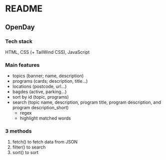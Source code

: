 # README

## OpenDay

### Tech stack
HTML, CSS (+ TailWind CSS), JavaScript 

### Main features
* topics (banner; name, description)
* programs (cards; description, title...)
* locations (postcode, url...)
* bagdes (active, parking...)
* sort by id (topic, programs)
* search (topic name, description, program title, program description, and program description_short)
    * regex    
    * highlight matched words

### 3 methods
1. fetch() to fetch data from JSON
2. filter() to search
3. sort() to sort
